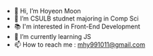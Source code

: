 - 👋 Hi, I’m Hoyeon Moon
- 👀 I’m CSULB studnet majoring in Comp Sci
- 📚 I'm interested in Front-End Development
- 🌱 I’m currently learning JS
- 📫 How to reach me : mhy991011@gmail.com
